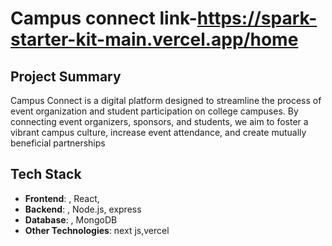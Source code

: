 # Campus connect link-https://spark-starter-kit-main.vercel.app/home

## Project Summary
Campus Connect is a digital platform designed to streamline the process of event organization and student participation on college campuses. By connecting event organizers, sponsors, and students, we aim to foster a vibrant campus culture, increase event attendance, and create mutually beneficial partnerships

## Tech Stack
- **Frontend**: , React, 
- **Backend**: , Node.js, express
- **Database**: , MongoDB
- **Other Technologies**: next js,vercel





